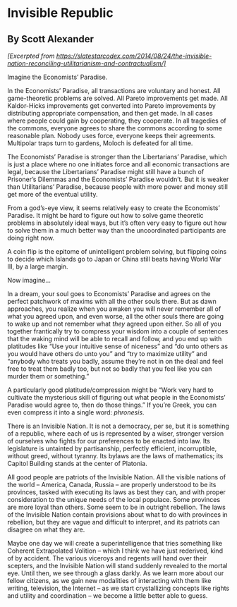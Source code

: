 # Invisible Republic
## By Scott Alexander

*[Excerpted from https://slatestarcodex.com/2014/08/24/the-invisible-nation-reconciling-utilitarianism-and-contractualism/]*

Imagine the Economists’ Paradise.

In the Economists’ Paradise, all transactions are voluntary and honest. All game-theoretic problems are solved. All Pareto improvements get made. All Kaldor-Hicks improvements get converted into Pareto improvements by distributing appropriate compensation, and then get made. In all cases where people could gain by cooperating, they cooperate. In all tragedies of the commons, everyone agrees to share the commons according to some reasonable plan. Nobody uses force, everyone keeps their agreements. Multipolar traps turn to gardens, Moloch is defeated for all time.

The Economists’ Paradise is stronger than the Libertarians’ Paradise, which is just a place where no one initiates force and all economic transactions are legal, because the Libertarians’ Paradise might still have a bunch of Prisoner’s Dilemmas and the Economists’ Paradise wouldn’t. But it is weaker than Utilitarians’ Paradise, because people with more power and money still get more of the eventual utility.

From a god’s-eye view, it seems relatively easy to create the Economists’ Paradise. It might be hard to figure out how to solve game theoretic problems in absolutely ideal ways, but it’s often very easy to figure out how to solve them in a much better way than the uncoordinated participants are doing right now.

A coin flip is the epitome of unintelligent problem solving, but flipping coins to decide which Islands go to Japan or China still beats having World War III, by a large margin.

Now imagine...

In a dream, your soul goes to Economists’ Paradise and agrees on the perfect patchwork of maxims with all the other souls there. But as dawn approaches, you realize when you awaken you will never remember all of what you agreed upon, and even worse, all the other souls there are going to wake up and not remember what *they* agreed upon either. So all of you together frantically try to compress your wisdom into a couple of sentences that the waking mind will be able to recall and follow, and you end up with platitudes like “Use your intuitive sense of niceness” and “do unto others as you would have others do unto you” and “try to maximize utility” and “anybody who treats you badly, assume they’re not in on the deal and feel free to treat them badly too, but not so badly that you feel like you can murder them or something.”

A particularly good platitude/compression might be “Work very hard to cultivate the mysterious skill of figuring out what people in the Economists’ Paradise would agree to, then do those things.” If you’re Greek, you can even compress it into a single word: *phronesis*.

There is an Invisible Nation. It is not a democracy, per se, but it is something of a republic, where each of us is represented by a wiser, stronger version of ourselves who fights for our preferences to be enacted into law. Its legislature is untainted by partisanship, perfectly efficient, incorruptible, without greed, without tyranny. Its bylaws are the laws of mathematics; its Capitol Building stands at the center of Platonia.

All good people are patriots of the Invisible Nation. All the visible nations of the world – America, Canada, Russia – are properly understood to be its provinces, tasked with executing its laws as best they can, and with proper consideration to the unique needs of the local populace. Some provinces are more loyal than others. Some seem to be in outright rebellion. The laws of the Invisible Nation contain provisions about what to do with provinces in rebellion, but they are vague and difficult to interpret, and its patriots can disagree on what they are.

Maybe one day we will create a superintelligence that tries something like Coherent Extrapolated Volition – which I think we have just rederived, kind of by accident. The various viceroys and regents will hand over their scepters, and the Invisible Nation will stand suddenly revealed to the mortal eye. Until then, we see through a glass darkly. As we learn more about our fellow citizens, as we gain new modalities of interacting with them like writing, television, the Internet – as we start crystallizing concepts like rights and utility and coordination – we become a little better able to guess.